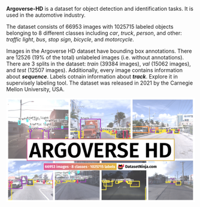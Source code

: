 **Argoverse-HD** is a dataset for object detection and identification tasks. It is used in the automotive industry. 

The dataset consists of 66953 images with 1025715 labeled objects belonging to 8 different classes including *car*, *truck*, *person*, and other: *traffic light*, *bus*, *stop sign*, *bicycle*, and *motorcycle*.

Images in the Argoverse HD dataset have bounding box annotations. There are 12526 (19% of the total) unlabeled images (i.e. without annotations). There are 3 splits in the dataset: *train* (39384 images), *val* (15062 images), and *test* (12507 images). Additionally, every image contains information about ***sequence***. Labels cotnain information about ***track***. Explore it in supervisely labeling tool. The dataset was released in 2021 by the Carnegie Mellon University, USA.

<img src="https://github.com/dataset-ninja/argoverse-hd/raw/main/visualizations/poster.png">
